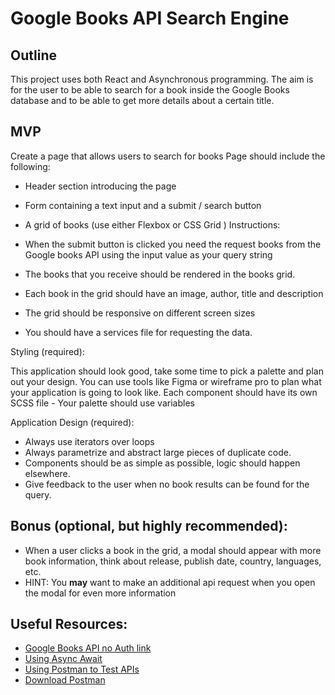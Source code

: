# Google Books API Search Engine

## Outline

This project uses both React and Asynchronous programming.
The aim is for the user to be able to search for a book inside the Google Books database and to be able to get more details about a certain title.

## MVP

Create a page that allows users to search for books
Page should include the following:

- Header section introducing the page
- Form containing a text input and a submit / search button

- A grid of books (use either Flexbox or CSS Grid )
  Instructions:

- When the submit button is clicked you need the request books from the Google books API using the input value as your query string
- The books that you receive should be rendered in the books grid.
- Each book in the grid should have an image, author, title and description
- The grid should be responsive on different screen sizes
- You should have a services file for requesting the data.

Styling (required):

This application should look good, take some time to pick a palette and plan out your design. You can use tools like Figma or wireframe pro to plan what your application is going to look like.
Each component should have its own SCSS file - Your palette should use variables

Application Design (required):

- Always use iterators over loops
- Always parametrize and abstract large pieces of duplicate code.
- Components should be as simple as possible, logic should happen elsewhere.
- Give feedback to the user when no book results can be found for the query.

## Bonus (optional, but highly recommended):

- When a user clicks a book in the grid, a modal should appear with more book information, think about release, publish date, country, languages, etc.
- HINT: You **may** want to make an additional api request when you open the modal for even more information

## Useful Resources:

- [Google Books API no Auth link](https://developers.google.com/books/docs/v1/using#WorkingVolumes)
- [Using Async Await](https://dmitripavlutin.com/javascript-fetch-async-await/)
- [Using Postman to Test APIs](https://www.blazemeter.com/blog/how-use-postman-test-apis)
- [Download Postman](https://www.postman.com/downloads/)
